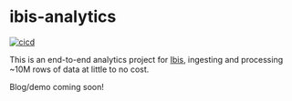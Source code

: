 # ibis-analytics

[![cicd](https://github.com/lostmygithubaccount/ibis-analytics/workflows/cicd/badge.svg)](https://github.com/lostmygithubaccount/ibis-analytics/actions/workflows/cicd.yaml)

This is an end-to-end analytics project for [Ibis](https://ibis-project.org), ingesting and processing ~10M rows of data at little to no cost.

Blog/demo coming soon!


